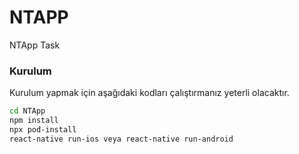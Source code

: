 # NTAPP
NTApp Task
### Kurulum

Kurulum yapmak için aşağıdaki kodları çalıştırmanız yeterli olacaktır.

```sh
cd NTApp
npm install
npx pod-install
react-native run-ios veya react-native run-android
```
